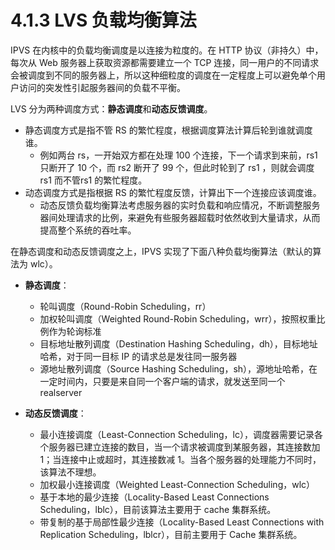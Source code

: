 # 4.1.3 LVS 负载均衡算法

IPVS 在内核中的负载均衡调度是以连接为粒度的。在 HTTP 协议（非持久）中，每次从 Web 服务器上获取资源都需要建立一个 TCP 连接，同一用户的不同请求会被调度到不同的服务器上，所以这种细粒度的调度在一定程度上可以避免单个用户访问的突发性引起服务器间的负载不平衡。

LVS 分为两种调度方式：**静态调度**和**动态反馈调度**。

- 静态调度方式是指不管 RS 的繁忙程度，根据调度算法计算后轮到谁就调度谁。
	- 例如两台 rs，一开始双方都在处理 100 个连接，下一个请求到来前，rs1 只断开了 10 个，而 rs2 断开了 99 个，但此时轮到了 rs1 ，则就会调度 rs1 而不管rs1 的繁忙程度。
- 动态调度方式是指根据 RS 的繁忙程度反馈，计算出下一个连接应该调度谁。
	- 动态反馈负载均衡算法考虑服务器的实时负载和响应情况，不断调整服务器间处理请求的比例，来避免有些服务器超载时依然收到大量请求，从而提高整个系统的吞吐率。

在静态调度和动态反馈调度之上，IPVS 实现了下面八种负载均衡算法（默认的算法为 wlc）。

- **静态调度**：
	- 轮叫调度（Round-Robin Scheduling，rr）
	- 加权轮叫调度（Weighted Round-Robin Scheduling，wrr），按照权重比例作为轮询标准
	- 目标地址散列调度（Destination Hashing Scheduling，dh），目标地址哈希，对于同一目标 IP 的请求总是发往同一服务器
	- 源地址散列调度（Source Hashing Scheduling，sh），源地址哈希，在一定时间内，只要是来自同一个客户端的请求，就发送至同一个 realserver

- **动态反馈调度**：
	-	最小连接调度（Least-Connection Scheduling，lc），调度器需要记录各个服务器已建立连接的数目，当一个请求被调度到某服务器，其连接数加 1；当连接中止或超时，其连接数减 1。当各个服务器的处理能力不同时，该算法不理想。
	- 加权最小连接调度（Weighted Least-Connection Scheduling，wlc）
	- 基于本地的最少连接（Locality-Based Least Connections Scheduling，lblc），目前该算法主要用于 cache 集群系统。
	- 带复制的基于局部性最少连接（Locality-Based Least Connections with Replication Scheduling，lblcr），目前主要用于 Cache 集群系统。